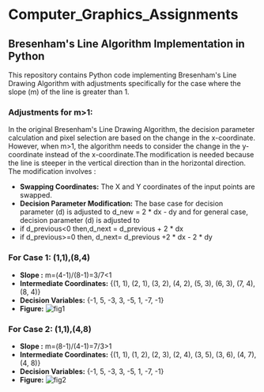 # Computer_Graphics_Assignments
## Bresenham's Line Algorithm Implementation in Python
This repository contains Python code implementing Bresenham's Line Drawing Algorithm with adjustments specifically for the case where the slope (m) of the line is greater than 1.
### Adjustments for m>1:
In the original Bresenham's Line Drawing Algorithm, the decision parameter calculation and pixel selection are based on the change in the x-coordinate.
However, when m>1, the algorithm needs to consider the change in the y-coordinate instead of the x-coordinate.The modification is needed because the line is steeper in the vertical direction than in the horizontal direction.
The modification involves :
+ **Swapping Coordinates:** The X and Y coordinates of the input points are swapped.
+ **Decision Parameter Modification:** The base case for decision parameter (d) is adjusted to d_new = 2 * dx - dy  and for general case, decision parameter (d) is adjusted to
+ if d_previous<0 then,d_next = d_previous + 2 * dx
+ if d_previous>=0 then, d_next= d_previous +2 * dx - 2 * dy
  
### For Case 1: (1,1),(8,4)
+ **Slope :** m=(4-1)/(8-1)=3/7<1
+ **Intermediate Coordinates:** {(1, 1), (2, 1), (3, 2), (4, 2), (5, 3), (6, 3), (7, 4), (8, 4)}
+ **Decision Variables:**  {-1, 5, -3, 3, -5, 1, -7, -1}
+ **Figure:**
![fig1](https://github.com/Sanzida-Afrin-Promi/Computer_Graphics_Assignments/assets/90341213/873549f0-0c6f-4048-932e-3f9b5b4c853c)

### For Case 2: (1,1),(4,8)
+  **Slope :** m=(8-1)/(4-1)=7/3>1
+ **Intermediate Coordinates:** {(1, 1), (1, 2), (2, 3), (2, 4), (3, 5), (3, 6), (4, 7), (4, 8)}
+ **Decision Variables:**  {-1, 5, -3, 3, -5, 1, -7, -1}
+ **Figure:**
![fig2](https://github.com/Sanzida-Afrin-Promi/Computer_Graphics_Assignments/assets/90341213/9301b1f4-70ef-4d64-96b5-4c7fcf2ed4b7)

  
